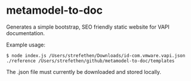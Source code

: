 # metamodel-to-doc
Generates a simple bootstrap, SEO friendly static website for VAPI documentation.

Example usage:

    $ node index.js /Users/strefethen/Downloads/id-com.vmware.vapi.json ./reference /Users/strefethen/github/metamodel-to-doc/templates

The .json file must currently be downloaded and stored locally.
